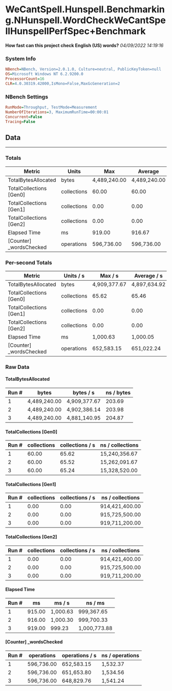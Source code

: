 ﻿# WeCantSpell.Hunspell.Benchmarking.NHunspell.WordCheckWeCantSpellHunspellPerfSpec+Benchmark
__How fast can this project check English (US) words?__
_04/09/2022 14:19:16_
### System Info
```ini
NBench=NBench, Version=2.0.1.0, Culture=neutral, PublicKeyToken=null
OS=Microsoft Windows NT 6.2.9200.0
ProcessorCount=16
CLR=4.0.30319.42000,IsMono=False,MaxGcGeneration=2
```

### NBench Settings
```ini
RunMode=Throughput, TestMode=Measurement
NumberOfIterations=3, MaximumRunTime=00:00:01
Concurrent=False
Tracing=False
```

## Data
-------------------

### Totals
|          Metric |           Units |             Max |         Average |             Min |          StdDev |
|---------------- |---------------- |---------------- |---------------- |---------------- |---------------- |
|TotalBytesAllocated |           bytes |    4,489,240.00 |    4,489,240.00 |    4,489,240.00 |            0.00 |
|TotalCollections [Gen0] |     collections |           60.00 |           60.00 |           60.00 |            0.00 |
|TotalCollections [Gen1] |     collections |            0.00 |            0.00 |            0.00 |            0.00 |
|TotalCollections [Gen2] |     collections |            0.00 |            0.00 |            0.00 |            0.00 |
|    Elapsed Time |              ms |          919.00 |          916.67 |          915.00 |            2.08 |
|[Counter] _wordsChecked |      operations |      596,736.00 |      596,736.00 |      596,736.00 |            0.00 |

### Per-second Totals
|          Metric |       Units / s |         Max / s |     Average / s |         Min / s |      StdDev / s |
|---------------- |---------------- |---------------- |---------------- |---------------- |---------------- |
|TotalBytesAllocated |           bytes |    4,909,377.67 |    4,897,634.92 |    4,881,140.95 |       14,705.74 |
|TotalCollections [Gen0] |     collections |           65.62 |           65.46 |           65.24 |            0.20 |
|TotalCollections [Gen1] |     collections |            0.00 |            0.00 |            0.00 |            0.00 |
|TotalCollections [Gen2] |     collections |            0.00 |            0.00 |            0.00 |            0.00 |
|    Elapsed Time |              ms |        1,000.63 |        1,000.05 |          999.23 |            0.73 |
|[Counter] _wordsChecked |      operations |      652,583.15 |      651,022.24 |      648,829.76 |        1,954.77 |

### Raw Data
#### TotalBytesAllocated
|           Run # |           bytes |       bytes / s |      ns / bytes |
|---------------- |---------------- |---------------- |---------------- |
|               1 |    4,489,240.00 |    4,909,377.67 |          203.69 |
|               2 |    4,489,240.00 |    4,902,386.14 |          203.98 |
|               3 |    4,489,240.00 |    4,881,140.95 |          204.87 |

#### TotalCollections [Gen0]
|           Run # |     collections | collections / s |ns / collections |
|---------------- |---------------- |---------------- |---------------- |
|               1 |           60.00 |           65.62 |   15,240,356.67 |
|               2 |           60.00 |           65.52 |   15,262,091.67 |
|               3 |           60.00 |           65.24 |   15,328,520.00 |

#### TotalCollections [Gen1]
|           Run # |     collections | collections / s |ns / collections |
|---------------- |---------------- |---------------- |---------------- |
|               1 |            0.00 |            0.00 |  914,421,400.00 |
|               2 |            0.00 |            0.00 |  915,725,500.00 |
|               3 |            0.00 |            0.00 |  919,711,200.00 |

#### TotalCollections [Gen2]
|           Run # |     collections | collections / s |ns / collections |
|---------------- |---------------- |---------------- |---------------- |
|               1 |            0.00 |            0.00 |  914,421,400.00 |
|               2 |            0.00 |            0.00 |  915,725,500.00 |
|               3 |            0.00 |            0.00 |  919,711,200.00 |

#### Elapsed Time
|           Run # |              ms |          ms / s |         ns / ms |
|---------------- |---------------- |---------------- |---------------- |
|               1 |          915.00 |        1,000.63 |      999,367.65 |
|               2 |          916.00 |        1,000.30 |      999,700.33 |
|               3 |          919.00 |          999.23 |    1,000,773.88 |

#### [Counter] _wordsChecked
|           Run # |      operations |  operations / s | ns / operations |
|---------------- |---------------- |---------------- |---------------- |
|               1 |      596,736.00 |      652,583.15 |        1,532.37 |
|               2 |      596,736.00 |      651,653.80 |        1,534.56 |
|               3 |      596,736.00 |      648,829.76 |        1,541.24 |


